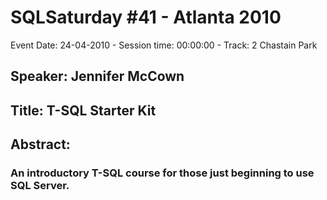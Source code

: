 # SQLSaturday #41 - Atlanta 2010
Event Date: 24-04-2010 - Session time: 00:00:00 - Track: 2 Chastain Park
## Speaker: Jennifer McCown
## Title: T-SQL Starter Kit
## Abstract:
### An introductory T-SQL course for those just beginning to use SQL Server.

